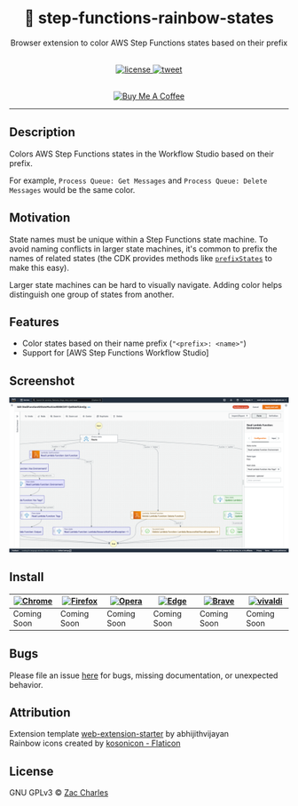 <h1 align="center">🌈 step-functions-rainbow-states</h1>
<p align="center">Browser extension to color AWS Step Functions states based on their prefix</p>
<br>
<div align="center">
  <a href="https://github.com/zaccharles/step-functions-rainbow-states/blob/master/LICENSE" target="_blank" rel="noreferrer">
    <img src="https://img.shields.io/github/license/zaccharles/step-functions-rainbow-states.svg" alt="license" />
  </a>
  <a href="https://twitter.com/intent/tweet?text=Check%20out%20%F0%9F%8C%88%20Rainbow%20States!%20by%20%40zaccharles%0A%0ABrowser%20extension%20to%20color%20AWS%20Step%20Functions%20states%20based%20on%20their%20prefix.%0A%0A%23serverless%20%23aws%20%23stepfunctions" target="_blank" rel="noreferrer">
     <img src="https://img.shields.io/twitter/url/http/shields.io.svg?style=social" alt="tweet" />
  </a> 
</div>
<br>

<p align="center">
  <a
    href="https://www.buymeacoffee.com/zaccharles"
    target="_blank"
    rel="noreferrer"
  >
    <img
      src="https://cdn.buymeacoffee.com/buttons/v2/default-yellow.png"
      alt="Buy Me A Coffee"
      height=50
    />
  </a>
</p>

<hr />

## Description

Colors AWS Step Functions states in the Workflow Studio based on their prefix.  

For example, `Process Queue: Get Messages` and `Process Queue: Delete Messages` would be the same color.

## Motivation
State names must be unique within a Step Functions state machine. To avoid naming conflicts in larger state machines, it's common to prefix the names of related states (the CDK provides methods like [`prefixStates`](https://docs.aws.amazon.com/cdk/api/v1/docs/@aws-cdk_aws-stepfunctions.StateMachineFragment.html#prefixwbrstatesprefix) to make this easy).  

Larger state machines can be hard to visually navigate. Adding color helps distinguish one group of states from another.

## Features

 * Color states based on their name prefix (`"<prefix>: <name>"`)
 * Support for [AWS Step Functions Workflow Studio]

## Screenshot
![Screenshot](./screenshot.png)

## Install

| [![Chrome](https://cdnjs.cloudflare.com/ajax/libs/browser-logos/72.0.0/chrome/chrome_48x48.png)](/) | [![Firefox](https://cdnjs.cloudflare.com/ajax/libs/browser-logos/72.0.0/firefox/firefox_48x48.png)](/) | [![Opera](https://cdnjs.cloudflare.com/ajax/libs/browser-logos/72.0.0/opera/opera_48x48.png)](/) | [![Edge](https://cdnjs.cloudflare.com/ajax/libs/browser-logos/72.0.0/edge/edge_48x48.png)](/) | [![Brave](https://cdnjs.cloudflare.com/ajax/libs/browser-logos/72.0.0/brave/brave_48x48.png)](/) | [![vivaldi](https://cdnjs.cloudflare.com/ajax/libs/browser-logos/72.0.0/vivaldi/vivaldi_48x48.png)](/) |
| --------------------------------------------------------------------------------------------- |------------------------------------------------------------------------------------------ | --------------------------------------------------------------------------------------- | --------------------------------------------------------------------------------------------- | ------------------------------------------------------------------------------------------ | ------------------------------------------------------------------------------------------------ |
| Coming Soon                                                                                  | Coming Soon                                                                                     | Coming Soon                                                                               | Coming Soon                                                                            | Coming Soon                                                                                      | Coming Soon                                                                                         |

## Bugs

Please file an issue [here](https://github.com/zaccharles/step-functions-rainbow-states/issues/new) for bugs, missing documentation, or unexpected behavior.

## Attribution

Extension template [web-extension-starter](https://github.com/zaccharles/step-functions-rainbow-states) by abhijithvijayan  
Rainbow icons created by [kosonicon - Flaticon](https://www.flaticon.com/free-icons/rainbow)

## License

GNU GPLv3 © [Zac Charles](https://twitter.com/zaccharles)
